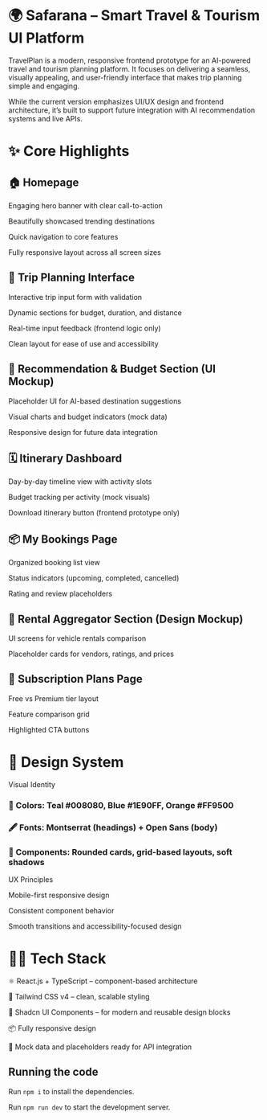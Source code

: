 
# 🌍 Safarana – Smart Travel & Tourism UI Platform

TravelPlan is a modern, responsive frontend prototype for an AI-powered travel and tourism planning platform.
It focuses on delivering a seamless, visually appealing, and user-friendly interface that makes trip planning simple and engaging.

While the current version emphasizes UI/UX design and frontend architecture, it’s built to support future integration with AI recommendation systems and live APIs.

# ✨ Core Highlights
## 🏠 Homepage

Engaging hero banner with clear call-to-action

Beautifully showcased trending destinations

Quick navigation to core features

Fully responsive layout across all screen sizes

## 📝 Trip Planning Interface

Interactive trip input form with validation

Dynamic sections for budget, duration, and distance

Real-time input feedback (frontend logic only)

Clean layout for ease of use and accessibility

## 🎯 Recommendation & Budget Section (UI Mockup)

Placeholder UI for AI-based destination suggestions

Visual charts and budget indicators (mock data)

Responsive design for future data integration

## 🗓️ Itinerary Dashboard

Day-by-day timeline view with activity slots

Budget tracking per activity (mock visuals)

Download itinerary button (frontend prototype only)

## 📦 My Bookings Page

Organized booking list view

Status indicators (upcoming, completed, cancelled)

Rating and review placeholders

## 🚗 Rental Aggregator Section (Design Mockup)

UI screens for vehicle rentals comparison

Placeholder cards for vendors, ratings, and prices

## 💎 Subscription Plans Page

Free vs Premium tier layout

Feature comparison grid

Highlighted CTA buttons

# 🎨 Design System

Visual Identity

### 🎨 Colors: Teal #008080, Blue #1E90FF, Orange #FF9500

### 🖋️ Fonts: Montserrat (headings) + Open Sans (body)

### 🧩 Components: Rounded cards, grid-based layouts, soft shadows

UX Principles

Mobile-first responsive design

Consistent component behavior

Smooth transitions and accessibility-focused design

# 🧑‍💻 Tech Stack

⚛️ React.js + TypeScript – component-based architecture

🎨 Tailwind CSS v4 – clean, scalable styling

🧱 Shadcn UI Components – for modern and reusable design blocks

📦 Fully responsive design

🔧 Mock data and placeholders ready for API integration

  
  ## Running the code

  Run `npm i` to install the dependencies.

  Run `npm run dev` to start the development server.
  
